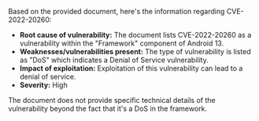 Based on the provided document, here's the information regarding CVE-2022-20260:

*   **Root cause of vulnerability:**  The document lists CVE-2022-20260 as a vulnerability within the "Framework" component of Android 13.
*   **Weaknesses/vulnerabilities present:** The type of vulnerability is listed as "DoS" which indicates a Denial of Service vulnerability.
*   **Impact of exploitation:** Exploitation of this vulnerability can lead to a denial of service.
*  **Severity:** High

The document does not provide specific technical details of the vulnerability beyond the fact that it's a DoS in the framework.